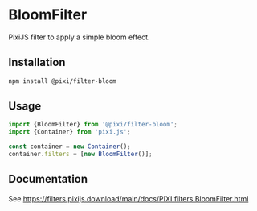 # BloomFilter

PixiJS filter to apply a simple bloom effect.

## Installation

```bash
npm install @pixi/filter-bloom
```

## Usage

```js
import {BloomFilter} from '@pixi/filter-bloom';
import {Container} from 'pixi.js';

const container = new Container();
container.filters = [new BloomFilter()];
```

## Documentation

See https://filters.pixijs.download/main/docs/PIXI.filters.BloomFilter.html